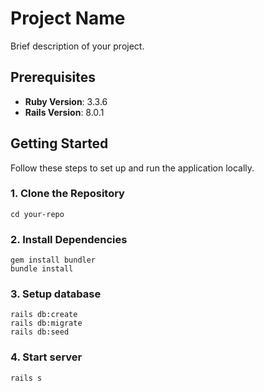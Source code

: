 # Project Name

Brief description of your project.

## Prerequisites

- **Ruby Version**: 3.3.6
- **Rails Version**: 8.0.1

## Getting Started

Follow these steps to set up and run the application locally.

### 1. Clone the Repository

	cd your-repo

### 2. Install Dependencies
	
	gem install bundler
	bundle install

### 3. Setup database
	
	rails db:create
	rails db:migrate
	rails db:seed

### 4. Start server
	
	rails s


